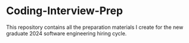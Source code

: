 # Coding-Interview-Prep
This repository contains all the preparation materials I create for the new graduate 2024 software engineering hiring cycle.
